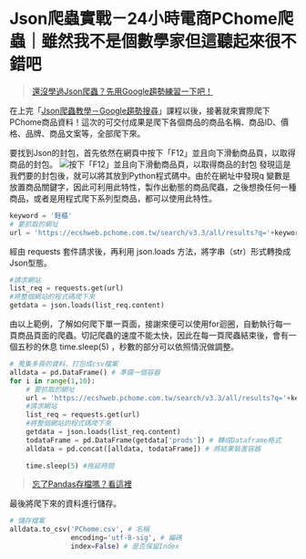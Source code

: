 # Json爬蟲實戰－24小時電商PChome爬蟲｜雖然我不是個數學家但這聽起來很不錯吧
> [還沒學過Json爬蟲？先用Google趨勢練習一下吧！](/class?c=3&a=85)

在上完「[Json爬蟲教學－Google趨勢搜尋](/class?c=3&a=85)」課程以後，接著就來實際爬下PChome商品資料！這次的可交付成果是爬下各個商品的商品名稱、商品ID、價格、品牌、商品文案等，全部爬下來。

要找到Json的封包，首先依然在網頁中按下「F12」並且向下滑動商品頁，以取得商品的封包。
![按下「F12」並且向下滑動商品頁，以取得商品的封包](https://i.imgur.com/pYHtVU5.png)
發現這是我們要的封包後，就可以將其放到Python程式碼中。由於在網址中發現q 變數是放置商品關鍵字，因此可利用此特性，製作出動態的商品爬蟲，之後想換任何一種商品，或者是用程式爬下系列型商品，都可以使用此特性。
```python
keyword = '鞋櫃'
# 要抓取的網址
url = 'https://ecshweb.pchome.com.tw/search/v3.3/all/results?q='+keyword+'&page=1&sort=sale/dc'
```

經由 requests 套件請求後，再利用 json.loads 方法，將字串（str）形式轉換成Json型態。
```python
#請求網站
list_req = requests.get(url)
#將整個網站的程式碼爬下來
getdata = json.loads(list_req.content)
```

由以上範例，了解如何爬下單一頁面，接謝來便可以使用for迴圈，自動執行每一頁商品頁面的爬蟲。切記爬蟲的速度不能太快，因此在每一頁爬蟲結束後，會有一個五秒的休息 time.sleep(5) ，秒數的部分可以依照情況做調整。
```python
# 蒐集多頁的資料，打包成csv檔案
alldata = pd.DataFrame() # 準備一個容器
for i in range(1,10):
    # 要抓取的網址
    url = 'https://ecshweb.pchome.com.tw/search/v3.3/all/results?q='+keyword+'&page='+str(i)+'&sort=sale/dc'
    #請求網站
    list_req = requests.get(url)
    #將整個網站的程式碼爬下來
    getdata = json.loads(list_req.content)
    todataFrame = pd.DataFrame(getdata['prods']) # 轉成Dataframe格式
    alldata = pd.concat([alldata, todataFrame]) # 將結果裝進容器
    
    time.sleep(5) #拖延時間
```

> [忘了Pandas存檔嗎？看這裡](/class?c=1&a=47)

最後將爬下來的資料進行儲存。
```python
# 儲存檔案
alldata.to_csv('PChome.csv', # 名稱
               encoding='utf-8-sig', # 編碼 
               index=False) # 是否保留Index
```
